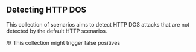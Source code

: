 ## Detecting HTTP DOS

This collection of scenarios aims to detect HTTP DOS attacks that are not detected by the default HTTP scenarios.


/!\ This collection might trigger false positives